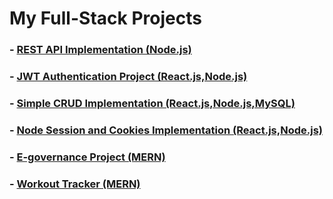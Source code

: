 # My Full-Stack Projects
### - [REST API Implementation (Node.js)](https://github.com/iamabhas/fullstack_projects/tree/main/guitarRestAPI)
### - [JWT Authentication Project (React.js,Node.js)](https://github.com/iamabhas/fullstack_projects/tree/main/jwtAuth)
### - [Simple CRUD Implementation (React.js,Node.js,MySQL)](https://github.com/iamabhas/fullstack_projects/tree/main/movieCRUD)
### - [Node Session and Cookies Implementation (React.js,Node.js)](https://github.com/iamabhas/fullstack_projects/tree/main/nodeSessionandCookies)
### - [E-governance Project (MERN)](https://github.com/iamabhas/fullstack_projects/tree/main/vaccinationApp)
### - [Workout Tracker (MERN)](https://github.com/iamabhas/fullstack_projects/tree/main/workoutTrackerApp)
